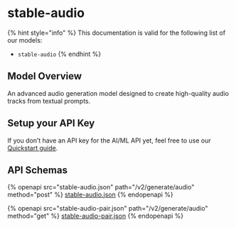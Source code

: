 # stable-audio

{% hint style="info" %}
This documentation is valid for the following list of our models:

* `stable-audio`
{% endhint %}

## Model Overview

An advanced audio generation model designed to create high-quality audio tracks from textual prompts.

## Setup your API Key

If you don’t have an API key for the AI/ML API yet, feel free to use our [Quickstart guide](https://docs.aimlapi.com/quickstart/setting-up).

## API Schemas

{% openapi src="stable-audio.json" path="/v2/generate/audio" method="post" %}
[stable-audio.json](stable-audio.json)
{% endopenapi %}

{% openapi src="stable-audio-pair.json" path="/v2/generate/audio" method="get" %}
[stable-audio-pair.json](stable-audio-pair.json)
{% endopenapi %}
